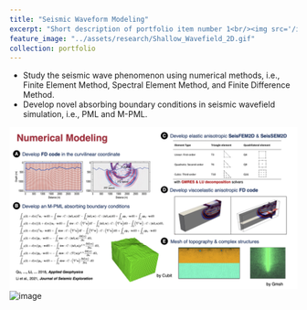 ```yaml
---
title: "Seismic Waveform Modeling"
excerpt: "Short description of portfolio item number 1<br/><img src='/images/500x300.png'>"
feature_image: "../assets/research/Shallow_Wavefield_2D.gif"
collection: portfolio
---
```


 * Study the seismic wave phenomenon using numerical methods, i.e., Finite Element Method, Spectral Element Method, and Finite Difference Method. 
 * Develop novel absorbing boundary conditions in seismic wavefield simulation, i.e., PML and M-PML.

  ![image](../assets/research/Numerical_Modeling.png)
  ![image](../assets/research/Elastic_Wavefield_3D.gif)


### 

